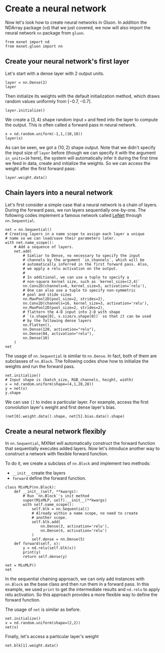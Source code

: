 # Create a neural network

Now let's look how to create neural networks in Gluon. In addition the NDArray package (`nd`) that we just covered, we now will also import the neural network `nn` package from `gluon`.

```{.python .input  n=2}
from mxnet import nd
from mxnet.gluon import nn
```

## Create your neural network's first layer

Let's start with a dense layer with 2 output units.
<!-- mention what the none and the linear parts mean? -->

```{.python .input  n=31}
layer = nn.Dense(2)
layer
```

Then initialize its weights with the default initialization method, which draws random values uniformly from $[-0.7, -0.7]$.
<!-- is the 0.7 important to mention? Now I want to know why it is 0.7 and not .2 or whatever -->

```{.python .input  n=32}
layer.initialize()
```

We create a $(3,4)$ shape random input `x` and feed into the layer to compute the output. This is often called a forward pass in neural network.

```{.python .input  n=34}
x = nd.random.uniform(-1,1,(10,10))
layer(x)
```

As can be seen, we got a $(10,2)$ shape output. Note that we didn't specify the input size of `layer` before (though we can specify it with the argument `in_units=10` here), the system will automatically infer it during the first time we feed in data, create and initialize the weights. So we can access the weight after the first forward pass:

```{.python .input  n=35}
layer.weight.data()
```

## Chain layers into a neural network

Let's first consider a simple case that a neural network is a chain of layers. During the forward pass, we run layers sequentially one-by-one. The following codes implement a famous network called [LeNet](http://yann.lecun.com/exdb/lenet/) through `nn.Sequential`.

```{.python .input}
net = nn.Sequential()
# Creating layers in a name scope to assign each layer a unique
# name so we can load/save their parameters later.
with net.name_scope():
    # Add a sequence of layers.
    net.add(
        # Simliar to Dense, no necessary to specify the input
        # channels by the argument `in_channels`, which will be
        # automatically inferred in the first forward pass. Also,
        # we apply a relu activation on the output.
        #
        # In additional, we can use a tuple to specify a
        # non-square kernel size, such as `kernel_size=(2,4)`
        nn.Conv2D(channels=6, kernel_size=5, activation='relu'),
        # One can also use a tuple to specify non-symmetric
        # pool and stide sizes
        nn.MaxPool2D(pool_size=2, strides=2),
        nn.Conv2D(channels=16, kernel_size=3, activation='relu'),
        nn.MaxPool2D(pool_size=2, strides=2),
        # flattern the 4-D input into 2-D with shape
        # `(x.shape[0], x.size/x.shape[0])` so that it can be used
        # by the following dense layers
        nn.Flatten(),
        nn.Dense(120, activation="relu"),
        nn.Dense(84, activation="relu"),
        nn.Dense(10)
    )
net
```

The usage of `nn.Sequential` is similar to `nn.Dense`. In fact, both of them are subclasses of `nn.Block`. The following codes show how to initialize the weights and run the forward pass.

```{.python .input}
net.initialize()
# Input shape is (batch_size, RGB_channels, height, width)
x = nd.random.uniform(shape=(4,1,28,28))
y = net(x)
y.shape
```

We can use `[]` to index a particular layer. For example,
access the first convolution layer's weight and first dense layer's bias.

```{.python .input}
(net[0].weight.data().shape, net[5].bias.data().shape)
```

## Create a neural network flexibly

In `nn.Sequential`, MXNet will automatically construct the forward function that sequentially executes added layers.
Now let's introduce another way to construct a network with flexible forward function.

To do it, we create a subclass of `nn.Block` and implement two methods:

- `__init__` create the layers
- `forward` define the forward function.

```{.python .input  n=6}
class MixMLP(nn.Block):
    def __init__(self, **kwargs):
        # Run `nn.Block`'s init method
        super(MixMLP, self).__init__(**kwargs)
        with self.name_scope():
            self.blk = nn.Sequential()
            # Already within a name scope, no need to create
            # another scope.
            self.blk.add(
                nn.Dense(3, activation='relu'),
                nn.Dense(4, activation='relu')
            )
            self.dense = nn.Dense(5)
    def forward(self, x):
        y = nd.relu(self.blk(x))
        print(y)
        return self.dense(y)

net = MixMLP()
net
```

In the sequential chaining approach, we can only add instances with `nn.Block` as the base class and then run them in a forward pass. In this example, we used `print` to get the intermediate results and `nd.relu` to apply relu activation. So this approach provides a more flexible way to define the forward function.

The usage of `net` is similar as before.

```{.python .input}
net.initialize()
x = nd.random.uniform(shape=(2,2))
net(x)
```

Finally, let's access a particular layer's weight

```{.python .input  n=8}
net.blk[1].weight.data()
```
